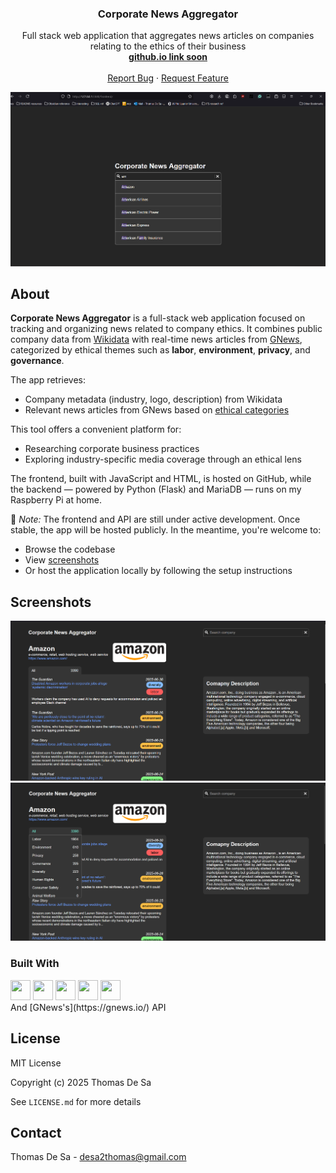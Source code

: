 <div align="center">
 

  <h3 align="center">Corporate News Aggregator </h3>

  <p align="center">
	Full stack web application that aggregates news articles on companies relating to the ethics of their business
    <br />
    <a href="https://desa-thomas.github.io/"><strong>github.io link soon</strong></a>
    <br />
    <br />
    <a href="https://github.com/desa-thomas/controversy-aggregator/issues/new?labels=bug&template=bug-report---.md">Report Bug</a>
    ·
    <a href="https://github.com/desa-thomas/controversy-aggregator/issues/new?labels=enhancement&template=feature-request---.md">Request Feature</a>
  </p>
</div>

![Search page](/screenshots/searchpage_ss.png)
## About
**Corporate News Aggregator** is a full-stack web application focused on tracking and organizing news related to company ethics. It combines public company data from [Wikidata](https://www.wikidata.org/wiki/Wikidata:Main_Page) with real-time news articles from [GNews](https://gnews.io/), categorized by ethical themes such as **labor**, **environment**, **privacy**, and **governance**.

The app retrieves:
- Company metadata (industry, logo, description) from Wikidata
- Relevant news articles from GNews based on [ethical categories](/backend/ethics_categories.py) 

This tool offers a convenient platform for:

- Researching corporate business practices
- Exploring industry-specific media coverage through an ethical lens

The frontend, built with JavaScript and HTML, is hosted on GitHub, while the backend — powered by Python (Flask) and MariaDB — runs on my Raspberry Pi at home.

🚧 _Note:_ The frontend and API are still under active development. Once stable, the app will be hosted publicly. In the meantime, you're welcome to:

- Browse the codebase
- View [screenshots](/screenshots)
- Or host the application locally by following the setup instructions
## Screenshots

![company page](/screenshots/resultspage_ss.png)
![category select dropdown menu](/screenshots/dropdown_ss.png)
### Built With
<div>
<img height="32" width="32" src="https://cdn.simpleicons.org/javascript" /> 
<img height="32" width="32" src="https://cdn.simpleicons.org/python" />
<img height="32" width="32" src="https://cdn.simpleicons.org/flask/black/white" />
<img height="32" width="32" src="https://cdn.simpleicons.org/mariadb" />
<img height="32" width="32" src="https://cdn.simpleicons.org/raspberrypi" />
</div>
And [GNews's](https://gnews.io/) API

## License

MIT License

Copyright (c) 2025 Thomas De Sa

See `LICENSE.md` for more details

## Contact

Thomas De Sa - desa2thomas@gmail.com

